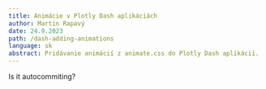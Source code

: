 ```yaml
---
title: Animácie v Plotly Dash aplikáciách
author: Martin Rapavý
date: 24.9.2023
path: /dash-adding-animations
language: sk
abstract: Pridávanie animácií z animate.css do Plotly Dash aplikácií.
---
```


Is it autocommiting?
<!--stackedit_data:
eyJoaXN0b3J5IjpbLTEzMjg4NjQ5NDRdfQ==
-->